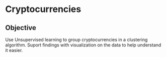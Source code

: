 # Cryptocurrencies

## Objective
  Use Unsupervised learning to group cryptocurrencies in a clustering algorithm. Suport findings with visualization on the data to help understand it easier. 
